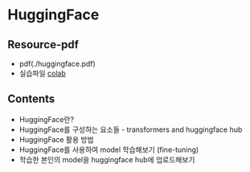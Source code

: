 # HuggingFace

## Resource-pdf
- pdf(./huggingface.pdf)
- 실습파일 [colab]([www.google.com](https://colab.research.google.com/drive/14OMGhZsDRHJb3Atyh5PWoe5eKup_ob3T?usp=sharing))


## Contents

- HuggingFace란?
- HuggingFace를 구성하는 요소들 - transformers and huggingface hub
- HuggingFace 활용 방법
- HuggingFace를 사용하여 model 학습해보기 (fine-tuning)
- 학습한 본인의 model을 huggingface hub에 업로드해보기